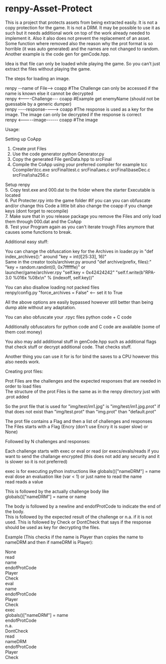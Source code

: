 # renpy-Asset-Protect

This is a project that protects assets from being extracted easily. It is not a copy protection for the game. It is not a DRM. It may be possible to use it as such but it needs additional work on top of the work already needed to implement it.
Also it also does not prevent the replacement of an asset. Some function where removed also the reason why the prot format is so horrible (it was auto generated) and the names are not changed to random. Another example is the code gen for genCode.hpp.

Idea is that file can only be loaded while playing the game. So you can’t just extract the files without playing the game.

The steps for loading an image.

renpy --name of File--> coapp #The Challenge can only be accessed if the name is known else it cannot be decrypted<br/>
renpy <----Challenge--- coapp #Example get enemyName (should not be guessable by a generic dumper)<br/>
renpy ----response----> coapp #The response is used as a key for the image. The image can only be decrypted if the response is correct<br/>
renpy <-----image------ coapp #The image

Usage:

Setting up CoApp
1. Create prot Files
2. Use the code generator python Generator.py <base Folder of the game> <Folder with prot Files> <glob paths of files to protect>
3. Copy the generated File genData.hpp to srcFinal
4. Compile the CoApp using your preferred compiler for example tcc Ccompiler\tcc.exe srcFinal\test.c srcFinal\aes.c srcFinal\baseDec.c srcFinal\sha256.c

Setup renpy<br/>
5. Copy test.exe and 000.dat to the folder where the starter Executable is located<br/>
6. Put Protecter.rpy into the game folder #if you can you can obfuscate and/or change this Code a little bit also change the coapp if you change keys (dont forget to recompile)<br/>
7. Make sure that in you release package you remove the Files and only load them through 000.dat and the CoApp<br/>
8. Test your Program again as you can't iterate trough Files anymore that causes some functions to break.


Additional easy stuff:

You can change the obfuscation key for the Archives in loader.py in "def index_archives():" around "key = int(l[25:33], 16)"<br/>
Same in the creator tools/archiver.py around "def archive(prefix, files):" "key = random.randint(0, 0x7ffffffe)" or <br/>
launcher/game/archiver.rpy "self.key = 0x42424242" "self.f.write(b"RPA-3.0 %016x %08x\n" % (indexoff, self.key))"

You can also disallow loading not packed files<br/>
renpy/config.py "force_archives = False" <-- set it to True

All the above options are easily bypassed however still better than being dump able without any adaptation.


You can also obfuscate your .rpyc files python code + C code

Additionally obfuscators for python code and C code are available (some of them cost money)

You also may add additional stuff in genCode.hpp such as additional flags that check stuff or decrypt additional code. That checks stuff.

Another thing you can use it for is for bind the saves to a CPU however this also needs work.


Creating prot files:

Prot Files are the challenges and the expected responses that are needed in order to load files<br/>
The structure of the prot Files is the same as in the renpy directory just with .prot added

So the prot file that is used for "img/test/im1.jpg" is "img/test/im1.jpg.prot" if that does not exist than "img/test.prot" than "img.prot" than "default.prot"

The prot file contains a Flag and then a list of challenges and responses<br/>
The Files starts with a Flag (Encry (don’t use Encry it is super slow) or None)

Followed by N challenges and responses:

Each challenge starts with exec or eval or read (or execs/evals/reads if you want to send the challange encrypted (this does not add any security and it is slower so it is not preferred)

exec is for executing python instructions like globals()["nameDRM"] = name<br/>
eval dose an evaluation like (var < 1) or just name to read the name<br/>
read reads a value

This is followed by the actually challenge body like<br/>
globals()["nameDRM"] = name or name

The body is followed by a newline and endofProtCode to indicate the end of the body.<br/>
This is followed by the expected result of the challenge or n.a. if it is not used.
This is followed by Check or DontCheck that says if the response should be used as key for decrypting the files.<br/>

Example (This checks if the name is Player than copies the name to nameDRM and then if nameDRM is Player):


None<br/>
read<br/>
name<br/>
endofProtCode<br/>
Player<br/>
Check<br/>
eval<br/>
name<br/>
endofProtCode<br/>
Player<br/>
Check<br/>
exec<br/>
globals()["nameDRM"] = name<br/>
endofProtCode<br/>
n.a.<br/>
DontCheck<br/>
read<br/>
nameDRM<br/>
endofProtCode<br/>
Player<br/>
Check
